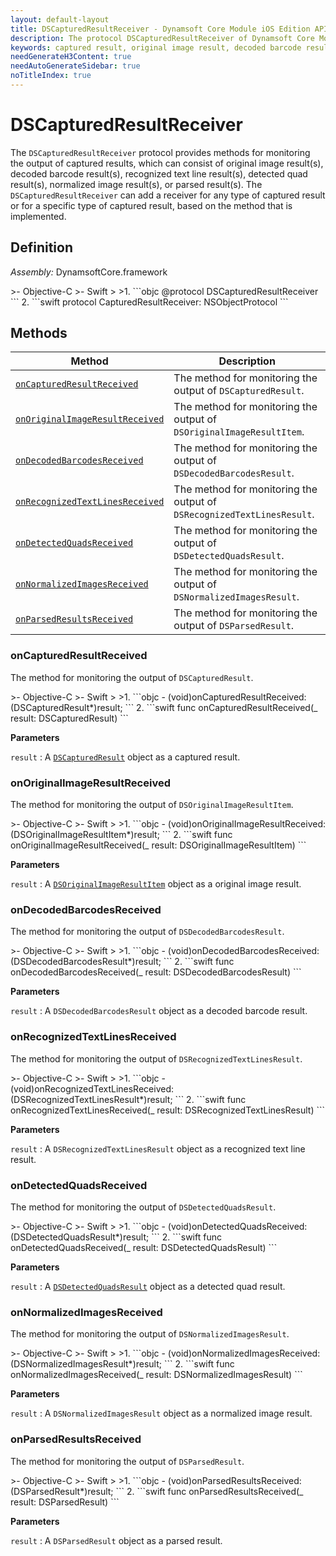 ```yaml
---
layout: default-layout
title: DSCapturedResultReceiver - Dynamsoft Core Module iOS Edition API Reference
description: The protocol DSCapturedResultReceiver of Dynamsoft Core Module iOS Edition provides methods for monitoring the output of captured results, including captured result, original image result, decoded barcode result, recognized text line result, detected quad result, normalized image result, and parsed result.
keywords: captured result, original image result, decoded barcode result, recognized text line result, detected quad result, normalized image result, parsed result, objective-c, swift
needGenerateH3Content: true
needAutoGenerateSidebar: true
noTitleIndex: true
---
```


# DSCapturedResultReceiver

The `DSCapturedResultReceiver` protocol provides methods for monitoring the output of captured results, which can consist of original image result(s), decoded barcode result(s), recognized text line result(s), detected quad result(s), normalized image result(s), or parsed result(s). The `DSCapturedResultReceiver` can add a receiver for any type of captured result or for a specific type of captured result, based on the method that is implemented.

## Definition

*Assembly:* DynamsoftCore.framework

<div class="sample-code-prefix"></div>
>- Objective-C
>- Swift
>
>1. 
```objc
@protocol DSCapturedResultReceiver <NSObject>
```
2. 
```swift
protocol CapturedResultReceiver: NSObjectProtocol
```

## Methods

| Method | Description |
| ------ | ----------- |
| [`onCapturedResultReceived`](#oncapturedresultreceived) | The method for monitoring the output of `DSCapturedResult`. |
| [`onOriginalImageResultReceived`](#onoriginalimageresultreceived) | The method for monitoring the output of `DSOriginalImageResultItem`. |
| [`onDecodedBarcodesReceived`](#ondecodedbarcodesreceived) | The method for monitoring the output of `DSDecodedBarcodesResult`. |
| [`onRecognizedTextLinesReceived`](#onrecognizedtextlinesreceived) | The method for monitoring the output of `DSRecognizedTextLinesResult`. |
| [`onDetectedQuadsReceived`](#ondetectedquadsreceived) | The method for monitoring the output of `DSDetectedQuadsResult`. |
| [`onNormalizedImagesReceived`](#onnormalizedimagesreceived) | The method for monitoring the output of `DSNormalizedImagesResult`. |
| [`onParsedResultsReceived`](#onparsedresultsreceived) | The method for monitoring the output of `DSParsedResult`. |

### onCapturedResultReceived

The method for monitoring the output of `DSCapturedResult`.

<div class="sample-code-prefix"></div>
>- Objective-C
>- Swift
>
>1. 
```objc
- (void)onCapturedResultReceived:(DSCapturedResult*)result;
```
2. 
```swift
func onCapturedResultReceived(_ result: DSCapturedResult)
```

**Parameters**

`result` : A [`DSCapturedResult`](captured-result.md) object as a captured result.

### onOriginalImageResultReceived

The method for monitoring the output of `DSOriginalImageResultItem`.

<div class="sample-code-prefix"></div>
>- Objective-C
>- Swift
>
>1. 
```objc
- (void)onOriginalImageResultReceived:(DSOriginalImageResultItem*)result;
```
2. 
```swift
func onOriginalImageResultReceived(_ result: DSOriginalImageResultItem)
```

**Parameters**

`result` : A [`DSOriginalImageResultItem`](original-image-result-item.md) object as a original image result.

### onDecodedBarcodesReceived

The method for monitoring the output of `DSDecodedBarcodesResult`.

<div class="sample-code-prefix"></div>
>- Objective-C
>- Swift
>
>1. 
```objc
- (void)onDecodedBarcodesReceived:(DSDecodedBarcodesResult*)result;
```
2. 
```swift
func onDecodedBarcodesReceived(_ result: DSDecodedBarcodesResult)
```

**Parameters**

`result` : A `DSDecodedBarcodesResult` object as a decoded barcode result.

### onRecognizedTextLinesReceived

The method for monitoring the output of `DSRecognizedTextLinesResult`.

<div class="sample-code-prefix"></div>
>- Objective-C
>- Swift
>
>1. 
```objc
- (void)onRecognizedTextLinesReceived:(DSRecognizedTextLinesResult*)result;
```
2. 
```swift
func onRecognizedTextLinesReceived(_ result: DSRecognizedTextLinesResult)
```

**Parameters**

`result` : A `DSRecognizedTextLinesResult` object as a recognized text line result.

### onDetectedQuadsReceived

The method for monitoring the output of `DSDetectedQuadsResult`.

<div class="sample-code-prefix"></div>
>- Objective-C
>- Swift
>
>1. 
```objc
- (void)onDetectedQuadsReceived:(DSDetectedQuadsResult*)result;
```
2. 
```swift
func onDetectedQuadsReceived(_ result: DSDetectedQuadsResult)
```

**Parameters**

`result` : A [`DSDetectedQuadsResult`](quadrilateral.md) object as a detected quad result.

### onNormalizedImagesReceived

The method for monitoring the output of `DSNormalizedImagesResult`.

<div class="sample-code-prefix"></div>
>- Objective-C
>- Swift
>
>1. 
```objc
- (void)onNormalizedImagesReceived:(DSNormalizedImagesResult*)result;
```
2. 
```swift
func onNormalizedImagesReceived(_ result: DSNormalizedImagesResult)
```

**Parameters**

`result` : A `DSNormalizedImagesResult` object as a normalized image result.

### onParsedResultsReceived

The method for monitoring the output of `DSParsedResult`.

<div class="sample-code-prefix"></div>
>- Objective-C
>- Swift
>
>1. 
```objc
- (void)onParsedResultsReceived:(DSParsedResult*)result;
```
2. 
```swift
func onParsedResultsReceived(_ result: DSParsedResult)
```

**Parameters**

`result` : A `DSParsedResult` object as a parsed result.
